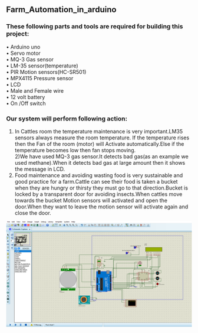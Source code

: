 ## Farm_Automation_in_arduino

### These following parts and tools are required for building this project:
• Arduino uno<br/>
• Servo motor<br/>
• MQ-3 Gas sensor<br/>
• LM-35 sensor(temperature)<br/>
• PIR Motion sensors(HC-SR501)<br/>
• MPX4115 Pressure sensor<br/>
• LCD<br/>
• Male and Female wire<br/>
• 12 volt battery<br/>
• On /Off switch<br/>

### Our system will perform following action:

1) In Cattles room the temperature maintenance is very important.LM35 sensors always measure the room temperature. If the temperature rises then the Fan of the room (motor) will Activate automatically.Else if the temperature becomes low then fan stops moving.<br/>
2)We have used MQ-3 gas sensor.It detects bad gas(as an example we used methane).When it detects bad gas at large amount then it shows the message in LCD.<br/>
3) Food maintenance and avoiding wasting food is very sustainable and good practice for a farm.Cattle can see their food is taken a bucket when they are hungry or thirsty they must go to that
direction.Bucket is locked by a transparent door for avoiding insects.When cattles move towards the bucket Motion sensors will activated and open the door.When they want to leave the motion sensor will activate again and close the door.


<img src="https://raw.githubusercontent.com/MdsalahUddin313/Farm_Automation_in_arduino/main/images/images.png" alt="images"/>
